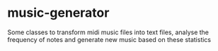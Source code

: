 # music-generator
Some classes to transform midi music files into text files, analyse the frequency of notes and generate new music based on these statistics
